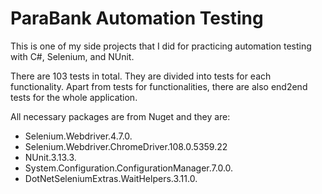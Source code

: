 # ParaBank Automation Testing

This is one of my side projects that I did for practicing automation testing with C#, Selenium, and NUnit. 

There are 103 tests in total. They are divided into tests for each functionality. Apart from tests for functionalities, there are also end2end tests for the whole application.

All necessary packages are from Nuget and they are:
  
  - Selenium.Webdriver.4.7.0.
  - Selenium.Webdriver.ChromeDriver.108.0.5359.22
  - NUnit.3.13.3.
  - System.Configuration.ConfigurationManager.7.0.0.
  - DotNetSeleniumExtras.WaitHelpers.3.11.0.
